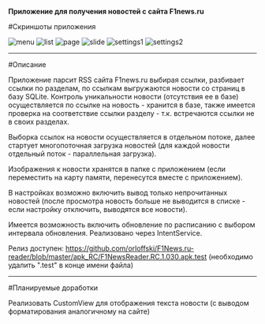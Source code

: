 <b>Приложение для получения новостей с сайта F1news.ru</b>

#Скриншоты приложения

![menu](https://cloud.githubusercontent.com/assets/12079742/20441352/27f71628-add5-11e6-8d70-018fbb10b310.png)
![list](https://cloud.githubusercontent.com/assets/12079742/20441048/cb00249c-add3-11e6-91b6-77e331cb0450.png)
![page](https://cloud.githubusercontent.com/assets/12079742/20441064/dc9953b8-add3-11e6-9a34-dad4546ee4db.png)
![slide](https://cloud.githubusercontent.com/assets/12079742/20441607/45d8249c-add6-11e6-8792-bf0720320651.png)
![settings1](https://cloud.githubusercontent.com/assets/12079742/20441075/e6d610f0-add3-11e6-84b8-0546f70b83cd.png)
![settings2](https://cloud.githubusercontent.com/assets/12079742/20441080/efd3399e-add3-11e6-92aa-9e5140e94dcc.png)

***
#Описание

Приложение парсит RSS сайта F1news.ru выбирая ссылки, разбивает ссылки по разделам, по ссылкам выгружаются новости со страниц в базу SQLite. Контроль уникальности новости (отсутствия ее в базе) осуществляется по ссылке на новость - хранится в базе, также имеется проверка на соответствие ссылки разделу - т.к. встречаются ссылки не в своих разделах. 

Выборка ссылок на новости осуществляется в отдельном потоке, далее стартует многопоточная загрузка новостей (для каждой новости отдельный поток - параллельная загрузка). 

Изображения к новости хранятся в папке с приложением (если переместить на карту памяти, перенесутся вместе с приложением). 

В настройках возможно включить вывод только непрочитанных новостей (после просмотра новость больше не выводится в списке - если настройку отключить, выводятся все новости).

Имеется возможность включить обновление по расписанию с выбором интервала обновления. Реализовано через IntentService.

Релиз доступен: https://github.com/orloffski/F1News.ru-reader/blob/master/apk_RC/F1NewsReader.RC.1.030.apk.test (необходимо удалить ".test" в конце имени файла)
***
#Планируемые доработки

Реализовать CustomView для отображения текста новости (с выводом форматирования аналогичному на сайте)
